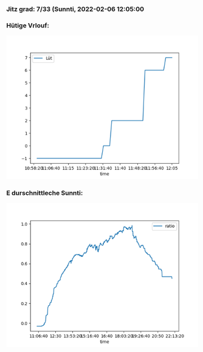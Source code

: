 ### Jitz grad: 7/33 (Sunnti, 2022-02-06 12:05:00

### Hütige Vrlouf:
![Graph](Today.png)

### E durschnittleche Sunnti:
![Graph](Sunnti.png)